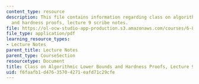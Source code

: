 ```yaml
---
content_type: resource
description: This file contains information regarding class on algorithmic lower bounds
  and hardness proofs, lecture 9 scribe notes.
file: https://ol-ocw-studio-app-production.s3.amazonaws.com/courses/6-890-algorithmic-lower-bounds-fun-with-hardness-proofs-fall-2014/f6faafb1d47635704271eafd71c29cfe_MIT6_890F14_Lec9.pdf
file_type: application/pdf
learning_resource_types:
- Lecture Notes
parent_title: Lecture Notes
parent_type: CourseSection
resourcetype: Document
title: Class on Algorithmic Lower Bounds and Hardness Proofs, Lecture 9 Scribe Notes
uid: f6faafb1-d476-3570-4271-eafd71c29cfe
---
```

